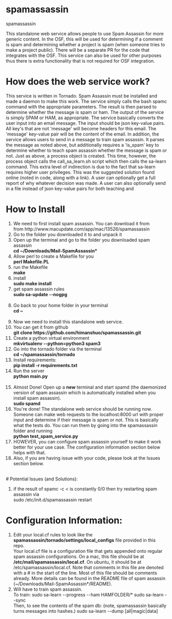 # spamassassin
spamassassin


This standalone web service allows people to use Spam Assassin for more generic content. In the OSF, this will be used
for determining if a comment is spam and determining whether a project is spam (when someone tries to make a project
public). There will be a separate PR for the code that integrates with the OSF. This service can also be used for
other purposes thus there is extra functionality that is not required for OSF integration.

<h1>How does the web service work?</h1>
This service is written in Tornado. Spam Assassin must be installed and made a daemon to make this work.
The service simply calls the bash spamc command with the appropriate parameters. The result is then parsed
to determine whether the message is spam or ham. The output of the service is simply SPAM or HAM, as appropriate.
The service basically converts the user input into an email message. The input should be json key-value pairs. All
key's that are not 'message' will become headers for this email. The 'message' key-value pair will be the content of the
email. In addition, the service allows users to send in a message to train spam assassin. It parses the message as
noted above, but additionally requires a 'is_spam' key to determine whether to teach spam assassin whether the message
is spam or not. Just as above, a process object is created. This time, however, the process object calls the
call_sa_learn.sh script which then calls the sa-learn command. This extra level of indirection is due to the fact that
sa-learn requires higher user privileges. This was the suggested solution found online (noted in code, along with a
link). A user can optionally get a full report of why whatever decision was made. A user can also optionally send in a
file instead of json key-value pairs for both teaching and

<h1>How to Install</h1>
<ol>
<li>We need to first install spam assassin. You can download it from <br/> from http://www.macupdate.com/app/mac/13526/spamassassin </li>
<li>Go to the folder you downloaded it to and unpack it</li>
<li>Open up the terminal and go to the folder you downloaded spam assassin<br/> <b>cd ~/Downloads/Mail-SpamAssassin*</b></li>
<li>Allow perl to create a Makefile for you<br/> <b>perl Makefile.PL </b></li>
<li>run the Makefile<br/><b> make</b></li>
<li>install<br/> <b>sudo make install</b></li>
<li>get spam assassin rules<br/><b> sudo sa-update --nogpg</b></li>
<br/>
<li>Go back to your home folder in your terminal<br/><b> cd ~ </b></li>
<br/>
<li>Now we need to install this standalone web service.</li>
<li>You can get it from github<br/><b> git clone https://github.com/himanshuo/spamassassin.git </b></li>
<li>Create a python virtual environment<br/> <b> mkvirtualenv --python=python3 spam3 </b></li>
<li>Go into the tornado folder via the terminal<br/><b> cd ~/spamassassin/tornado </b></li>
<li>Install requirements:<br/><b>pip install -r requirements.txt</b></li>
<li>Run the server<br/><b> python main.py </b></li>
<br/>
<li>Almost Done! Open up a <b>new</b> terminal and start spamd (the daemonized version of spam assassin which is automatically installed
when you install spam assassin). <br/>
<b>sudo spamd</b>
</li>
<li>You're done! The standalone web service should be running now. Someone can make web requests to the localhost:8000
url with proper input and determine if their message is spam or not. This is basically what the tests do. You can run
them by going into the spamassassin folder and running<br/><b> python test_spam_service.py  </b></li>


<li>HOWEVER, you can configure spam assassin yourself to make it work better for your use case. The configuration
information section below helps with that.</li>
<li>Also, if you are having issue with your code, please look at the Issues section below. </li>
</ol>


<br/>
# Potential Issues (and Solutions):
<ol>
<li> if the result of spamc -c < <filename> is constantly 0/0 then try restarting spam assassin via <br/>
    sudo /etc/init.d/spamassassin restart </li>
</ol>


# Configuration Information:
<ol>
<li> Edit your local.cf rules to look like the <b>spamassassin/tornado/settings/local_configs</b> file provided in this
repo. <br/> Your local.cf file is a configuration file that gets appended onto regular spam assassin configurations. On a mac, this
file should be at <b>/etc/mail/spamassassin/local.cf</b>. On ubuntu, it should be at /etc/spamassassin/local.cf. Note that
comments in this file are denoted with a # in the start of the line. Most of this file should be comments already.
More details can be found in the README file of spam assassin (~/Downloads/Mail-SpamAssassin*/README).

<li> Will have to train spam assassin.</li>
    To train:
    sudo sa-learn --progress --ham HAMFOLDER/*
    sudo sa-learn --sync
    <br/>
    Then, to see the contents of the spam db: (note, spamassassin basically turns messages into hashes.)
    sudo sa-learn --dump [all|magic|data]
</ol>
